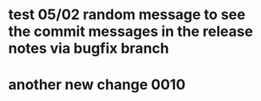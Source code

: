 # test 05/02 random message to see the commit messages in the release notes via bugfix branch
# another new change 0010

